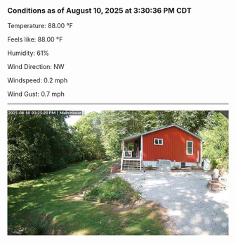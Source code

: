 ### Conditions as of August 10, 2025 at 3:30:36 PM CDT 

Temperature: 88.00 &deg;F

Feels like: 88.00 &deg;F

Humidity: 61%

Wind Direction: NW

Windspeed: 0.2 mph

Wind Gust: 0.7 mph

---

<img src="./images/latest.jpeg"/>

